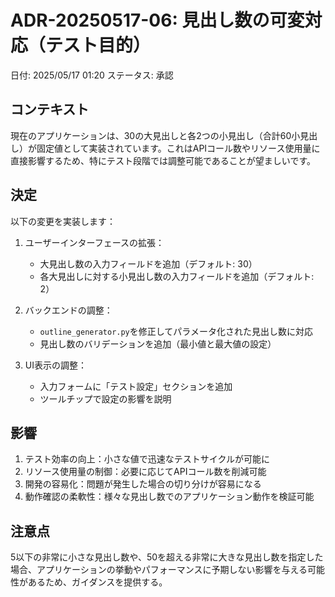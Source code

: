 # ADR-20250517-06: 見出し数の可変対応（テスト目的）

日付: 2025/05/17 01:20
ステータス: 承認

## コンテキスト
現在のアプリケーションは、30の大見出しと各2つの小見出し（合計60小見出し）が固定値として実装されています。これはAPIコール数やリソース使用量に直接影響するため、特にテスト段階では調整可能であることが望ましいです。

## 決定
以下の変更を実装します：

1. ユーザーインターフェースの拡張：
   - 大見出し数の入力フィールドを追加（デフォルト: 30）
   - 各大見出しに対する小見出し数の入力フィールドを追加（デフォルト: 2）
   
2. バックエンドの調整：
   - `outline_generator.py`を修正してパラメータ化された見出し数に対応
   - 見出し数のバリデーションを追加（最小値と最大値の設定）
   
3. UI表示の調整：
   - 入力フォームに「テスト設定」セクションを追加
   - ツールチップで設定の影響を説明

## 影響
1. テスト効率の向上：小さな値で迅速なテストサイクルが可能に
2. リソース使用量の制御：必要に応じてAPIコール数を削減可能
3. 開発の容易化：問題が発生した場合の切り分けが容易になる
4. 動作確認の柔軟性：様々な見出し数でのアプリケーション動作を検証可能

## 注意点
5以下の非常に小さな見出し数や、50を超える非常に大きな見出し数を指定した場合、アプリケーションの挙動やパフォーマンスに予期しない影響を与える可能性があるため、ガイダンスを提供する。
